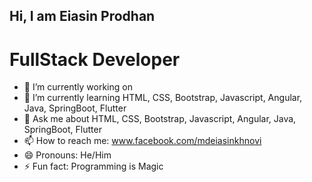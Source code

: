 ## Hi, I am Eiasin Prodhan
# FullStack Developer
- 🔭 I’m currently working on 
- 🌱 I’m currently learning HTML, CSS, Bootstrap, Javascript, Angular, Java, SpringBoot, Flutter
- 💬 Ask me about HTML, CSS, Bootstrap, Javascript, Angular, Java, SpringBoot, Flutter
- 📫 How to reach me: www.facebook.com/mdeiasinkhnovi
- 😄 Pronouns: He/Him
- ⚡ Fun fact: Programming is Magic

